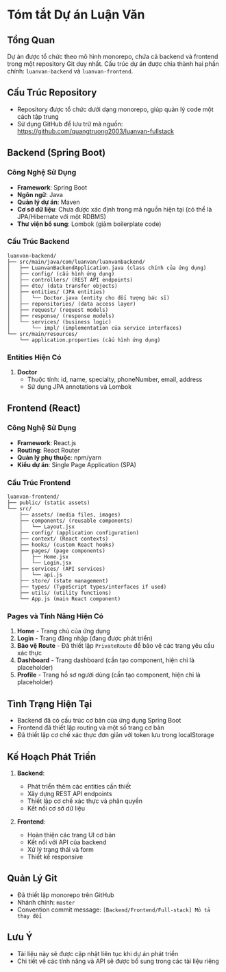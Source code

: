 # Tóm tắt Dự án Luận Văn

## Tổng Quan
Dự án được tổ chức theo mô hình monorepo, chứa cả backend và frontend trong một repository Git duy nhất. Cấu trúc dự án được chia thành hai phần chính: `luanvan-backend` và `luanvan-frontend`.

## Cấu Trúc Repository
- Repository được tổ chức dưới dạng monorepo, giúp quản lý code một cách tập trung
- Sử dụng GitHub để lưu trữ mã nguồn: https://github.com/quangtruong2003/luanvan-fullstack

## Backend (Spring Boot)

### Công Nghệ Sử Dụng
- **Framework**: Spring Boot
- **Ngôn ngữ**: Java
- **Quản lý dự án**: Maven
- **Cơ sở dữ liệu**: Chưa được xác định trong mã nguồn hiện tại (có thể là JPA/Hibernate với một RDBMS)
- **Thư viện bổ sung**: Lombok (giảm boilerplate code)

### Cấu Trúc Backend
```
luanvan-backend/
├── src/main/java/com/luanvan/luanvanbackend/
│   ├── LuanvanBackendApplication.java (class chính của ứng dụng)
│   ├── config/ (cấu hình ứng dụng)
│   ├── controllers/ (REST API endpoints)
│   ├── dto/ (data transfer objects)
│   ├── entities/ (JPA entities)
│   │   └── Doctor.java (entity cho đối tượng bác sĩ)
│   ├── reponsitories/ (data access layer)
│   ├── request/ (request models)
│   ├── response/ (response models)
│   └── services/ (business logic)
│       └── impl/ (implementation của service interfaces)
└── src/main/resources/
    └── application.properties (cấu hình ứng dụng)
```

### Entities Hiện Có
1. **Doctor**
   - Thuộc tính: id, name, specialty, phoneNumber, email, address
   - Sử dụng JPA annotations và Lombok

## Frontend (React)

### Công Nghệ Sử Dụng
- **Framework**: React.js
- **Routing**: React Router
- **Quản lý phụ thuộc**: npm/yarn
- **Kiểu dự án**: Single Page Application (SPA)

### Cấu Trúc Frontend
```
luanvan-frontend/
├── public/ (static assets)
└── src/
    ├── assets/ (media files, images)
    ├── components/ (reusable components)
    │   └── Layout.jsx
    ├── config/ (application configuration)
    ├── context/ (React contexts)
    ├── hooks/ (custom React hooks)
    ├── pages/ (page components)
    │   ├── Home.jsx
    │   └── Login.jsx
    ├── services/ (API services)
    │   └── api.js
    ├── store/ (state management)
    ├── types/ (TypeScript types/interfaces if used)
    ├── utils/ (utility functions)
    └── App.js (main React component)
```

### Pages và Tính Năng Hiện Có
1. **Home** - Trang chủ của ứng dụng
2. **Login** - Trang đăng nhập (đang được phát triển)
3. **Bảo vệ Route** - Đã thiết lập `PrivateRoute` để bảo vệ các trang yêu cầu xác thực
4. **Dashboard** - Trang dashboard (cần tạo component, hiện chỉ là placeholder)
5. **Profile** - Trang hồ sơ người dùng (cần tạo component, hiện chỉ là placeholder)

## Tình Trạng Hiện Tại
- Backend đã có cấu trúc cơ bản của ứng dụng Spring Boot
- Frontend đã thiết lập routing và một số trang cơ bản
- Đã thiết lập cơ chế xác thực đơn giản với token lưu trong localStorage

## Kế Hoạch Phát Triển
1. **Backend**:
   - Phát triển thêm các entities cần thiết
   - Xây dựng REST API endpoints
   - Thiết lập cơ chế xác thực và phân quyền
   - Kết nối cơ sở dữ liệu

2. **Frontend**:
   - Hoàn thiện các trang UI cơ bản
   - Kết nối với API của backend
   - Xử lý trạng thái và form
   - Thiết kế responsive

## Quản Lý Git
- Đã thiết lập monorepo trên GitHub
- Nhánh chính: `master`
- Convention commit message: `[Backend/Frontend/Full-stack] Mô tả thay đổi`

## Lưu Ý
- Tài liệu này sẽ được cập nhật liên tục khi dự án phát triển
- Chi tiết về các tính năng và API sẽ được bổ sung trong các tài liệu riêng